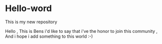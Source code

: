 # Hello-word
This is my new repository


Hello , This is Bens i'd like to say that i've the honor to join this community , And i hope i add something to this world :-)
